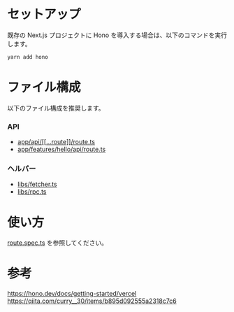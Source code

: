 # セットアップ

既存の Next.js プロジェクトに Hono を導入する場合は、以下のコマンドを実行します。

```bash
yarn add hono
```

# ファイル構成

以下のファイル構成を推奨します。

### API

- [app/api/[[...route]]/route.ts](../app/api/[[...route]]/route.ts)
- [app/features/hello/api/route.ts](../app/features/hello/api/route.ts)

### ヘルパー

- [libs/fetcher.ts](../libs/fetcher.ts)
- [libs/rpc.ts](../libs/rpc.ts)

# 使い方

[route.spec.ts](../app/features/hello/api/route.spec.ts) を参照してください。

# 参考

https://hono.dev/docs/getting-started/vercel
https://qiita.com/curry__30/items/b895d092555a2318c7c6
